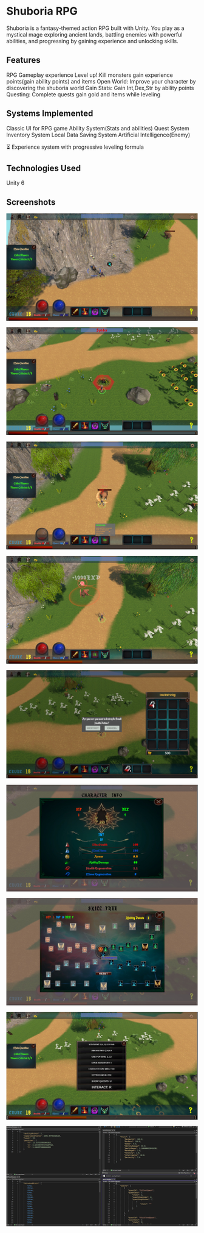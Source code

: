 # Shuboria RPG
Shuboria is a fantasy-themed action RPG built with Unity. You play as a mystical mage exploring ancient lands, battling enemies with powerful abilities, and progressing by gaining experience and unlocking skills.

## Features

RPG Gameplay experience
Level up!:Kill monsters gain experience points(gain ability points) and items
Open World: Improve your character by discovering the shuboria world
Gain Stats: Gain Int,Dex,Str by ability points
Questing: Complete quests gain gold and items while leveling

## Systems Implemented

Classic UI for RPG game
Ability System(Stats and abilities)
Quest System
Inventory System
Local Data Saving System
Artificial Intelligence(Enemy)


⏳ Experience system with progressive leveling formula
## Technologies Used
Unity 6



## Screenshots
![Gameplay Screenshot](Screenshots/Shurpgscreenshot1.jpeg)

![Gameplay Screenshot](Screenshots/Shurpgscreenshot2.jpeg)

![Gameplay Screenshot](Screenshots/Shurpgscreenshot3.jpeg)

![Gameplay Screenshot](Screenshots/Shurpgscreenshot4.jpeg)

![Gameplay Screenshot](Screenshots/Shurpgscreenshot6.jpeg)

![Gameplay Screenshot](Screenshots/Shurpgscreenshot7.jpeg)

![Gameplay Screenshot](Screenshots/Shurpgscreenshot8.jpeg)

![Gameplay Screenshot](Screenshots/Shurpgscreenshot9.jpeg)

![Gameplay Screenshot](Screenshots/Shurpgscreenshot10.jpeg)
